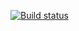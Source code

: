 [![Build status](https://ci.appveyor.com/api/projects/status/7sqx965h3fuwtf6c?svg=true)](https://ci.appveyor.com/project/Feruno/java2-4-bdd)